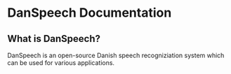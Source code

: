# DanSpeech Documentation
## What is DanSpeech?

DanSpeech is an open-source Danish speech recogniziation system which can be used for various applications.